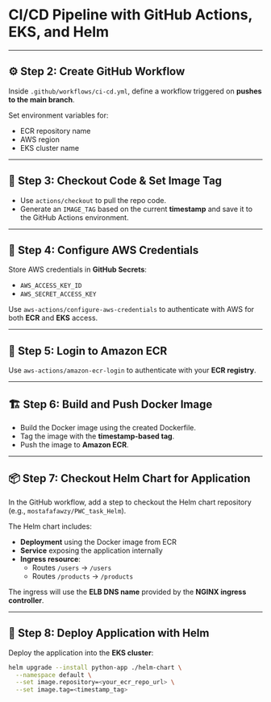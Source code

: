 # CI/CD Pipeline with GitHub Actions, EKS, and Helm

---

## ⚙️ Step 2: Create GitHub Workflow

Inside `.github/workflows/ci-cd.yml`, define a workflow triggered on **pushes to the main branch**.  

Set environment variables for:

- ECR repository name  
- AWS region  
- EKS cluster name  

---

## 📂 Step 3: Checkout Code & Set Image Tag

- Use `actions/checkout` to pull the repo code.  
- Generate an `IMAGE_TAG` based on the current **timestamp** and save it to the GitHub Actions environment.  

---

## 🔑 Step 4: Configure AWS Credentials

Store AWS credentials in **GitHub Secrets**:

- `AWS_ACCESS_KEY_ID`  
- `AWS_SECRET_ACCESS_KEY`  

Use `aws-actions/configure-aws-credentials` to authenticate with AWS for both **ECR** and **EKS** access.  

---

## 🐳 Step 5: Login to Amazon ECR

Use `aws-actions/amazon-ecr-login` to authenticate with your **ECR registry**.  

---

## 🏗️ Step 6: Build and Push Docker Image

- Build the Docker image using the created Dockerfile.  
- Tag the image with the **timestamp-based tag**.  
- Push the image to **Amazon ECR**.  

---

## 📦 Step 7: Checkout Helm Chart for Application

In the GitHub workflow, add a step to checkout the Helm chart repository (e.g., `mostafafawzy/PWC_task_Helm`).  

The Helm chart includes:

- **Deployment** using the Docker image from ECR  
- **Service** exposing the application internally  
- **Ingress resource**:
  - Routes `/users` → `/users`
  - Routes `/products` → `/products`

The ingress will use the **ELB DNS name** provided by the **NGINX ingress controller**.  

---

## 🚢 Step 8: Deploy Application with Helm

Deploy the application into the **EKS cluster**:

```bash
helm upgrade --install python-app ./helm-chart \
  --namespace default \
  --set image.repository=<your_ecr_repo_url> \
  --set image.tag=<timestamp_tag>
